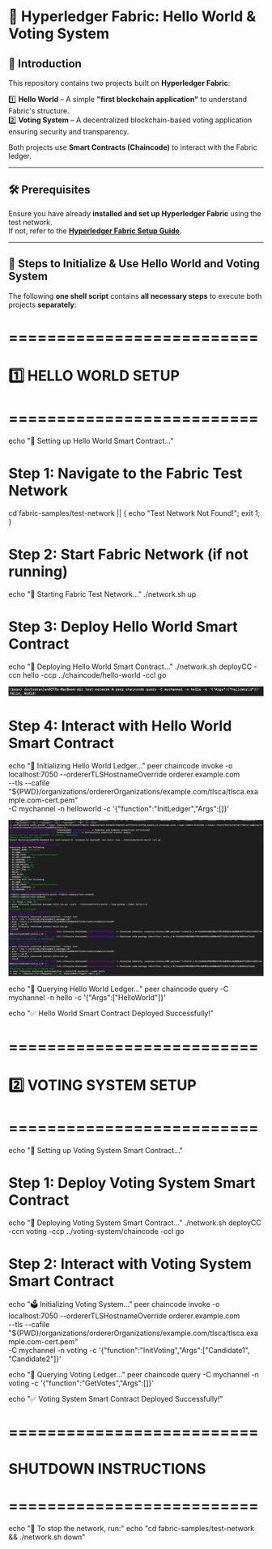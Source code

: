 # 🚀 Hyperledger Fabric: Hello World & Voting System

## 📌 Introduction

This repository contains two projects built on **Hyperledger Fabric**:

1️⃣ **Hello World** – A simple **"first blockchain application"** to understand Fabric's structure.  
2️⃣ **Voting System** – A decentralized blockchain-based voting application ensuring security and transparency.  

Both projects use **Smart Contracts (Chaincode)** to interact with the Fabric ledger.

---

## 🛠️ Prerequisites

Ensure you have already **installed and set up Hyperledger Fabric** using the test network.  
If not, refer to the **[Hyperledger Fabric Setup Guide](https://github.com/hyperledger/fabric-samples)**.

---

## 🚀 Steps to Initialize & Use **Hello World** and **Voting System**

The following **one shell script** contains **all necessary steps** to execute both projects **separately**:

# ==========================
# 1️⃣ HELLO WORLD SETUP
# ==========================

echo "🚀 Setting up Hello World Smart Contract..."

# Step 1: Navigate to the Fabric Test Network
cd fabric-samples/test-network || { echo "Test Network Not Found!"; exit 1; }

# Step 2: Start Fabric Network (if not running)
echo "🔄 Starting Fabric Test Network..."
./network.sh up

# Step 3: Deploy Hello World Smart Contract
echo "📜 Deploying Hello World Smart Contract..."
./network.sh deployCC -ccn hello -ccp ../chaincode/hello-world -ccl go

![Network-up = chaincode installed](images/BlockchainHelloW1.png)

# Step 4: Interact with Hello World Smart Contract
echo "📝 Initializing Hello World Ledger..."
peer chaincode invoke -o localhost:7050 --ordererTLSHostnameOverride orderer.example.com \
--tls --cafile "${PWD}/organizations/ordererOrganizations/example.com/tlsca/tlsca.example.com-cert.pem" \
-C mychannel -n helloworld -c '{"function":"InitLedger","Args":[]}'

![initialised Hello World](images/BlockchainHelloW2.png)

echo "📢 Querying Hello World Ledger..."
peer chaincode query -C mychannel -n hello -c '{"Args":["HelloWorld"]}'

echo "✅ Hello World Smart Contract Deployed Successfully!"


# ==========================
# 2️⃣ VOTING SYSTEM SETUP
# ==========================

echo "🚀 Setting up Voting System Smart Contract..."

# Step 1: Deploy Voting System Smart Contract
echo "📜 Deploying Voting System Smart Contract..."
./network.sh deployCC -ccn voting -ccp ../voting-system/chaincode -ccl go

# Step 2: Interact with Voting System Smart Contract
echo "🗳️ Initializing Voting System..."
peer chaincode invoke -o localhost:7050 --ordererTLSHostnameOverride orderer.example.com \
--tls --cafile "${PWD}/organizations/ordererOrganizations/example.com/tlsca/tlsca.example.com-cert.pem" \
-C mychannel -n voting -c '{"function":"InitVoting","Args":["Candidate1", "Candidate2"]}'

echo "📢 Querying Voting Ledger..."
peer chaincode query -C mychannel -n voting -c '{"function":"GetVotes","Args":[]}'

echo "✅ Voting System Smart Contract Deployed Successfully!"


# ==========================
# SHUTDOWN INSTRUCTIONS
# ==========================
echo "🔴 To stop the network, run:"
echo "cd fabric-samples/test-network && ./network.sh down"
